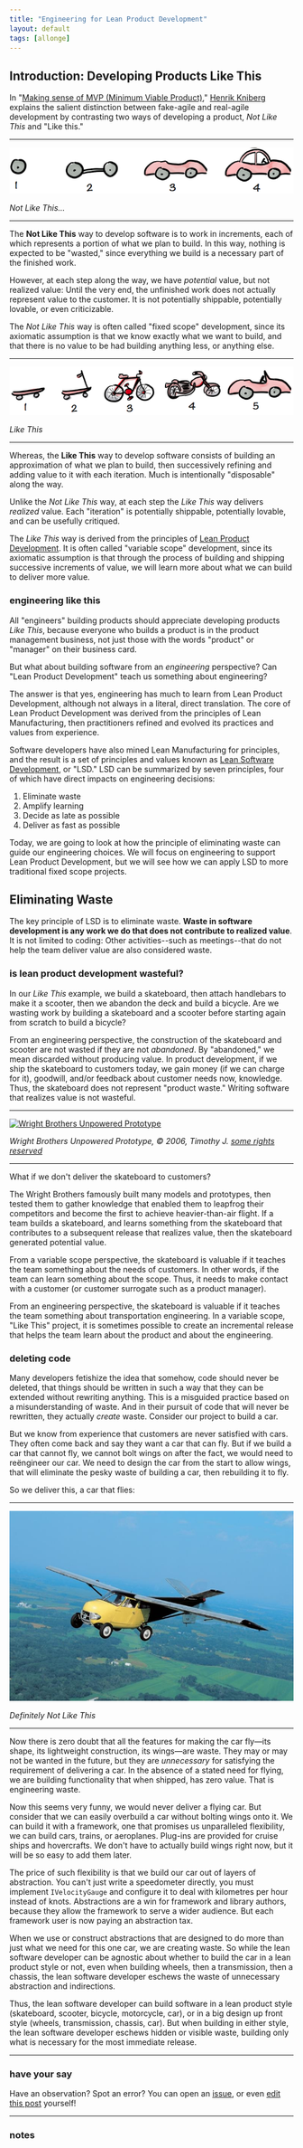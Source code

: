 ```yaml
---
title: "Engineering for Lean Product Development"
layout: default
tags: [allonge]
---
```


## Introduction: Developing Products Like This

In "[Making sense of MVP (Minimum Viable Product)][mvp]," [Henrik Kniberg] explains the salient distinction between fake-agile and real-agile development by contrasting two ways of developing a product, *Not Like This* and "Like this."

[mvp]: http://blog.crisp.se/2016/01/25/henrikkniberg/making-sense-of-mvp
[Henrik Kniberg]: https://www.crisp.se/konsulter/henrik-kniberg

---

![Not like this…](/assets/images/not-like-this.png)

*Not Like This…*

---

The **Not Like This** way to develop software is to work in increments, each of which represents a portion of what we plan to build. In this way, nothing is expected to be "wasted," since everything we build is a necessary part of the finished work.

However, at each step along the way, we have *potential* value, but not realized value: Until the very end, the unfinished work does not actually represent value to the customer. It is not potentially shippable, potentially lovable, or even criticizable.

The *Not Like This* way is often called "fixed scope" development, since its axiomatic assumption is that we know exactly what we want to build, and that there is no value to be had building anything less, or anything else.

---

![Like This](/assets/images/like-this.png)

*Like This*

---

Whereas, the **Like This** way to develop software consists of building an approximation of what we plan to build, then successively refining and adding value to it with each iteration. Much is intentionally "disposable" along the way.

Unlike the *Not Like This* way, at each step the *Like This* way delivers *realized* value. Each "iteration" is potentially shippable, potentially lovable, and can be usefully critiqued.

The *Like This* way is derived from the principles of [Lean Product Development]. It is often called "variable scope" development, since its axiomatic assumption is that through the process of building and shipping successive increments of value, we will learn more about what we can build to deliver more value.

[Lean Product Development]: https://en.wikipedia.org/wiki/Lean_product_development

### engineering like this

All "engineers" building products should appreciate developing products *Like This*, because everyone who builds a product is in the product management business, not just those with the words "product" or "manager" on their business card.

But what about building software from an *engineering* perspective? Can "Lean Product Development" teach us something about engineering?

The answer is that yes, engineering has much to learn from Lean Product Development, although not always in a literal, direct translation. The core of Lean Product Development was derived from the principles of Lean Manufacturing, then practitioners refined and evolved its practices and values from experience.

Software developers have also mined Lean Manufacturing for principles, and the result is a set of principles and values known as [Lean Software Development], or "LSD." LSD can be summarized by seven principles, four of which have direct impacts on engineering decisions:

[Lean Software Development]: https://en.wikipedia.org/wiki/Lean_software_development

1. Eliminate waste
2. Amplify learning
3. Decide as late as possible
4. Deliver as fast as possible

Today, we are going to look at how the principle of eliminating waste can guide our engineering choices. We will focus on engineering to support Lean Product Development, but we will see how we can apply LSD to more traditional fixed scope projects.

## Eliminating Waste

The key principle of LSD is to eliminate waste. **Waste in software development is any work we do that does not contribute to realized value**. It is not limited to coding: Other activities--such as meetings--that do not help the team deliver value are also considered waste.

### is lean product development wasteful?

In our *Like This* example, we build a skateboard, then attach handlebars to make it a scooter, then we abandon the deck and build a bicycle. Are we wasting work by building a skateboard and a scooter before starting again from scratch to build a bicycle?

From an engineering perspective, the construction of the skateboard and scooter are not wasted if they are not *abandoned*. By "abandoned," we mean discarded without producing value. In product development, if we ship the skateboard to customers today, we gain money (if we can charge for it), goodwill, and/or feedback about customer needs now, knowledge. Thus, the skateboard does not represent "product waste." Writing software that realizes value is not wasteful.

---

[![Wright Brothers Unpowered Prototype](/assets/images/wright-brothers.jpg)](https://www.flickr.com/photos/tjc/324416163)

*Wright Brothers Unpowered Prototype, © 2006, Timothy J. [some rights reserved][ccby2.0]*

[ccby2.0]: https://creativecommons.org/licenses/by/2.0/

---

What if we don't deliver the skateboard to customers?

The Wright Brothers famously built many models and prototypes, then tested them to gather knowledge that enabled them to leapfrog their competitors and become the first to achieve heavier-than-air flight. If a team builds a skateboard, and learns something from the skateboard that contributes to a subsequent release that realizes value, then the skateboard generated potential value.

From a variable scope perspective, the skateboard is valuable if it teaches the team something about the needs of customers. In other words, if the team can learn something about the scope. Thus, it needs to make contact with a customer (or customer surrogate such as a product manager).

From an engineering perspective, the skateboard is valuable if it teaches the team something about transportation engineering. In a variable scope, "Like This" project, it is sometimes possible to create an incremental release that helps the team learn about the product and about the engineering.

### deleting code

Many developers fetishize the idea that somehow, code should never be deleted, that things should be written in such a way that they can be extended without rewriting anything. This is a misguided practice based on a misunderstanding of waste. And in their pursuit of code that will never be rewritten, they actually *create* waste. Consider our project to build a car.

But we know from experience that customers are never satisfied with cars. They often come back and say they want a car that can fly. But if we build a car that cannot fly, we cannot bolt wings on after the fact, we would need to reëngineer our car. We need to design the car from the start to allow wings, that will eliminate the pesky waste of building a car, then rebuilding it to fly.

So we deliver this, a car that flies:

---

![Flying car](/assets/images/flying-car.jpg)

*Definitely Not Like This*

---

Now there is zero doubt that all the features for making the car fly—its shape, its lightweight construction, its wings—are waste. They may or may not be wanted in the future, but they are *unnecessary* for satisfying the requirement of delivering a car. In the absence of a stated need for flying, we are building functionality that when shipped, has zero value. That is engineering waste.

Now this seems very funny, we would never deliver a flying car. But consider that we can easily overbuild a car without bolting wings onto it. We can build it with a framework, one that promises us unparalleled flexibility, we can build cars, trains, or aeroplanes. Plug-ins are provided for cruise ships and hovercrafts. We don't have to actually build wings right now, but it will be so easy to add them later.

The price of such flexibility is that we build our car out of layers of abstraction. You can't just write a speedometer directly, you must implement `IVelocityGauge` and configure it to deal with kilometres per hour instead of knots. Abstractions are a win for framework and library authors, because they allow the framework to serve a wider audience. But each framework user is now paying an abstraction tax.

When we use or construct abstractions that are designed to do more than just what we need for this one car, we are creating waste. So while the lean software developer can be agnostic about whether to build the car in a lean product style or not, even when building wheels, then a transmission, then a chassis, the lean software developer eschews the waste of unnecessary abstraction and indirections.

Thus, the lean software developer can build software in a lean product style (skateboard, scooter, bicycle, motorcycle, car), or in a big design up front style (wheels, transmission, chassis, car). But when building in either style, the lean software developer eschews hidden or visible waste, building only what is necessary for the most immediate release.

---

### have your say

Have an observation? Spot an error? You can open an [issue](https://github.com/raganwald/raganwald.github.com/issues/new), or even [edit this post](https://github.com/raganwald/raganwald.github.com/edit/master/_posts/2016-11-12-engineering-for-lean-product-development.md) yourself!

---

### notes
